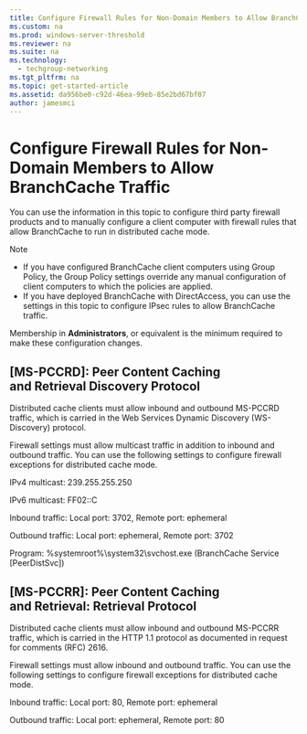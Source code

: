 ```yaml
---
title: Configure Firewall Rules for Non-Domain Members to Allow BranchCache Traffic
ms.custom: na
ms.prod: windows-server-threshold
ms.reviewer: na
ms.suite: na
ms.technology: 
  - techgroup-networking
ms.tgt_pltfrm: na
ms.topic: get-started-article
ms.assetid: da956be0-c92d-46ea-99eb-85e2bd67bf07
author: jamesmci
---
```

# Configure Firewall Rules for Non-Domain Members to Allow BranchCache Traffic
You can use the information in this topic to configure third party firewall products and to manually configure a client computer with firewall rules that allow BranchCache to run in distributed cache mode.  
  
> [!NOTE]  
> -   If you have configured BranchCache client computers using Group Policy, the Group Policy settings override any manual configuration of client computers to which the policies are applied.  
> -   If you have deployed BranchCache with DirectAccess, you can use the settings in this topic to configure IPsec rules to allow BranchCache traffic.  
  
Membership in **Administrators**, or equivalent is the minimum required to make these configuration changes.  
  
## \[MS\-PCCRD\]: Peer Content Caching and Retrieval Discovery Protocol  
Distributed cache clients must allow inbound and outbound MS\-PCCRD traffic, which is carried in the Web Services Dynamic Discovery \(WS\-Discovery\) protocol.  
  
Firewall settings must allow multicast traffic in addition to inbound and outbound traffic. You can use the following settings to configure firewall exceptions for distributed cache mode.  
  
IPv4 multicast: 239.255.255.250  
  
IPv6 multicast: FF02::C  
  
Inbound traffic: Local port: 3702, Remote port: ephemeral  
  
Outbound traffic: Local port: ephemeral, Remote port: 3702  
  
Program: %systemroot%\\system32\\svchost.exe \(BranchCache Service \[PeerDistSvc\]\)  
  
## \[MS\-PCCRR\]: Peer Content Caching and Retrieval: Retrieval Protocol  
Distributed cache clients must allow inbound and outbound MS\-PCCRR traffic, which is carried in the HTTP 1.1 protocol as documented in request for comments \(RFC\) 2616.  
  
Firewall settings must allow inbound and outbound traffic. You can use the following settings to configure firewall exceptions for distributed cache mode.  
  
Inbound traffic: Local port: 80, Remote port: ephemeral  
  
Outbound traffic: Local port: ephemeral, Remote port: 80  
  

